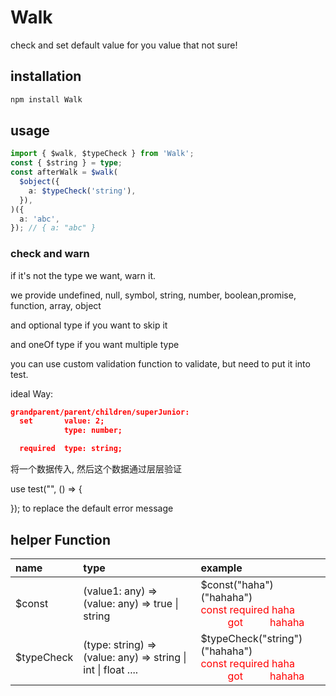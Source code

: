 # Walk

check and set default value for you value that not sure!

## installation

```sh
npm install Walk
```

## usage

```ts
import { $walk, $typeCheck } from 'Walk';
const { $string } = type;
const afterWalk = $walk(
  $object({
    a: $typeCheck('string'),
  }),
)({
  a: 'abc',
}); // { a: "abc" }
```

### check and warn

if it's not the type we want, warn it.

we provide undefined, null, symbol, string, number, boolean,promise, function, array, object

and optional type if you want to skip it

and oneOf type if you want multiple type

you can use custom validation function to validate, but need to put it into test.

ideal Way:

```json
grandparent/parent/children/superJunior:
  set       value: 2;
            type: number;

  required  type: string;
```

将一个数据传入, 然后这个数据通过层层验证

use test("", () => {

}); to replace the default error message

## helper Function

| name       | type                                                          | example                                                                                                                                                                                                                  |
| :--------- | :------------------------------------------------------------ | :----------------------------------------------------------------------------------------------------------------------------------------------------------------------------------------------------------------------- |
| $const     | (value1: any) => (value: any) => true \| string               | $const("haha")("hahaha") <br> <font color="red"> const required&nbsp;haha <br>  &nbsp;&nbsp;&nbsp;&nbsp;&nbsp;&nbsp;&nbsp;&nbsp;&nbsp;&nbsp;got &nbsp;&nbsp;&nbsp;&nbsp;&nbsp;&nbsp;&nbsp;&nbsp;&nbsp;hahaha</font>      |
| $typeCheck | (type: string) => (value: any) => string \| int \| float .... | $typeCheck("string")("hahaha")<br> <font color="red"> const required&nbsp;haha <br>  &nbsp;&nbsp;&nbsp;&nbsp;&nbsp;&nbsp;&nbsp;&nbsp;&nbsp;&nbsp;got &nbsp;&nbsp;&nbsp;&nbsp;&nbsp;&nbsp;&nbsp;&nbsp;&nbsp;hahaha</font> |
